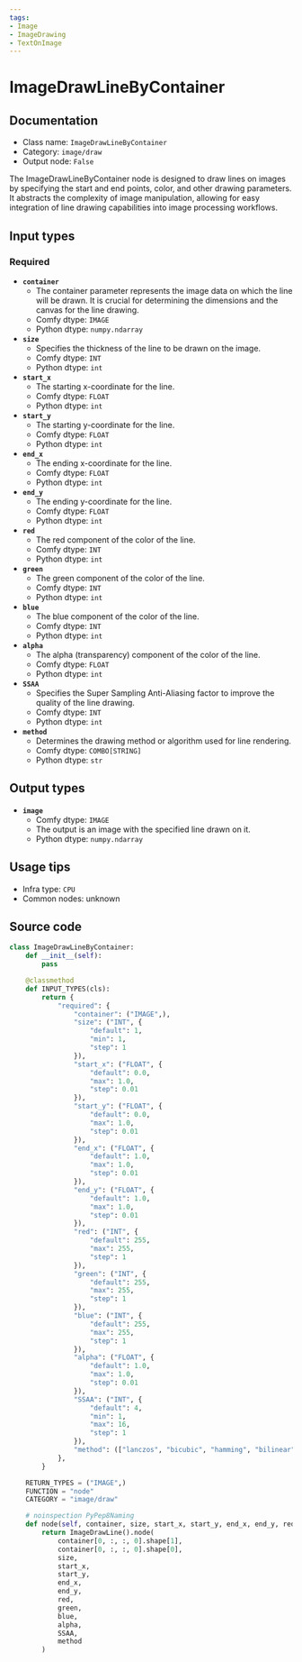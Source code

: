 ```yaml
---
tags:
- Image
- ImageDrawing
- TextOnImage
---
```


# ImageDrawLineByContainer
## Documentation
- Class name: `ImageDrawLineByContainer`
- Category: `image/draw`
- Output node: `False`

The ImageDrawLineByContainer node is designed to draw lines on images by specifying the start and end points, color, and other drawing parameters. It abstracts the complexity of image manipulation, allowing for easy integration of line drawing capabilities into image processing workflows.
## Input types
### Required
- **`container`**
    - The container parameter represents the image data on which the line will be drawn. It is crucial for determining the dimensions and the canvas for the line drawing.
    - Comfy dtype: `IMAGE`
    - Python dtype: `numpy.ndarray`
- **`size`**
    - Specifies the thickness of the line to be drawn on the image.
    - Comfy dtype: `INT`
    - Python dtype: `int`
- **`start_x`**
    - The starting x-coordinate for the line.
    - Comfy dtype: `FLOAT`
    - Python dtype: `int`
- **`start_y`**
    - The starting y-coordinate for the line.
    - Comfy dtype: `FLOAT`
    - Python dtype: `int`
- **`end_x`**
    - The ending x-coordinate for the line.
    - Comfy dtype: `FLOAT`
    - Python dtype: `int`
- **`end_y`**
    - The ending y-coordinate for the line.
    - Comfy dtype: `FLOAT`
    - Python dtype: `int`
- **`red`**
    - The red component of the color of the line.
    - Comfy dtype: `INT`
    - Python dtype: `int`
- **`green`**
    - The green component of the color of the line.
    - Comfy dtype: `INT`
    - Python dtype: `int`
- **`blue`**
    - The blue component of the color of the line.
    - Comfy dtype: `INT`
    - Python dtype: `int`
- **`alpha`**
    - The alpha (transparency) component of the color of the line.
    - Comfy dtype: `FLOAT`
    - Python dtype: `int`
- **`SSAA`**
    - Specifies the Super Sampling Anti-Aliasing factor to improve the quality of the line drawing.
    - Comfy dtype: `INT`
    - Python dtype: `int`
- **`method`**
    - Determines the drawing method or algorithm used for line rendering.
    - Comfy dtype: `COMBO[STRING]`
    - Python dtype: `str`
## Output types
- **`image`**
    - Comfy dtype: `IMAGE`
    - The output is an image with the specified line drawn on it.
    - Python dtype: `numpy.ndarray`
## Usage tips
- Infra type: `CPU`
- Common nodes: unknown


## Source code
```python
class ImageDrawLineByContainer:
    def __init__(self):
        pass

    @classmethod
    def INPUT_TYPES(cls):
        return {
            "required": {
                "container": ("IMAGE",),
                "size": ("INT", {
                    "default": 1,
                    "min": 1,
                    "step": 1
                }),
                "start_x": ("FLOAT", {
                    "default": 0.0,
                    "max": 1.0,
                    "step": 0.01
                }),
                "start_y": ("FLOAT", {
                    "default": 0.0,
                    "max": 1.0,
                    "step": 0.01
                }),
                "end_x": ("FLOAT", {
                    "default": 1.0,
                    "max": 1.0,
                    "step": 0.01
                }),
                "end_y": ("FLOAT", {
                    "default": 1.0,
                    "max": 1.0,
                    "step": 0.01
                }),
                "red": ("INT", {
                    "default": 255,
                    "max": 255,
                    "step": 1
                }),
                "green": ("INT", {
                    "default": 255,
                    "max": 255,
                    "step": 1
                }),
                "blue": ("INT", {
                    "default": 255,
                    "max": 255,
                    "step": 1
                }),
                "alpha": ("FLOAT", {
                    "default": 1.0,
                    "max": 1.0,
                    "step": 0.01
                }),
                "SSAA": ("INT", {
                    "default": 4,
                    "min": 1,
                    "max": 16,
                    "step": 1
                }),
                "method": (["lanczos", "bicubic", "hamming", "bilinear", "box", "nearest"],),
            },
        }

    RETURN_TYPES = ("IMAGE",)
    FUNCTION = "node"
    CATEGORY = "image/draw"

    # noinspection PyPep8Naming
    def node(self, container, size, start_x, start_y, end_x, end_y, red, green, blue, alpha, SSAA, method):
        return ImageDrawLine().node(
            container[0, :, :, 0].shape[1],
            container[0, :, :, 0].shape[0],
            size,
            start_x,
            start_y,
            end_x,
            end_y,
            red,
            green,
            blue,
            alpha,
            SSAA,
            method
        )

```
